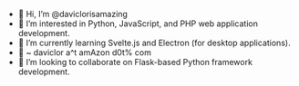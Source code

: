 - 👋 Hi, I’m @daviclorisamazing
- 👀 I’m interested in Python, JavaScript, and PHP web application development.
- 🌱 I’m currently learning Svelte.js and Electron (for desktop applications).
- 🦑 ~ dаvісlоr а^t аmАzоn d0t%   соm
- 💞️ I’m looking to collaborate on Flask-based Python framework development.

<!---
daviclorisamazing/daviclorisamazing is a ✨ special ✨ repository because its `README.md` (this file) appears on your GitHub profile.
You can click the Preview link to take a look at your changes.
--->
